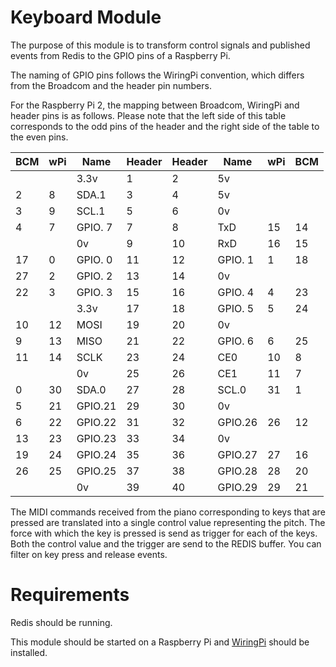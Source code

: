 # Keyboard Module

The purpose of this module is to transform control signals and published events
from Redis to the GPIO pins of a Raspberry Pi.

The naming of GPIO pins follows the WiringPi convention, which differs from the
Broadcom and the header pin numbers.

For the Raspberry Pi 2, the mapping between Broadcom, WiringPi and header pins
is as follows. Please note that the left side of this table corresponds to the
odd pins of the header and the right side of the table to the even pins.

| BCM | wPi |   Name  | Header | Header | Name    | wPi | BCM |
|-----|-----|---------|--------|--------|---------|-----|-----|
|     |     |    3.3v |    1   |   2    | 5v      |     |     |
|   2 |   8 |   SDA.1 |    3   |   4    | 5v      |     |     |
|   3 |   9 |   SCL.1 |    5   |   6    | 0v      |     |     |
|   4 |   7 | GPIO. 7 |    7   |   8    | TxD     | 15  | 14  |
|     |     |      0v |    9   |   10   | RxD     | 16  | 15  |
|  17 |   0 | GPIO. 0 |   11   |   12   | GPIO. 1 | 1   | 18  |
|  27 |   2 | GPIO. 2 |   13   |   14   | 0v      |     |     |
|  22 |   3 | GPIO. 3 |   15   |   16   | GPIO. 4 | 4   | 23  |
|     |     |    3.3v |   17   |   18   | GPIO. 5 | 5   | 24  |
|  10 |  12 |    MOSI |   19   |   20   | 0v      |     |     |
|   9 |  13 |    MISO |   21   |   22   | GPIO. 6 | 6   | 25  |
|  11 |  14 |    SCLK |   23   |   24   | CE0     | 10  | 8   |
|     |     |      0v |   25   |   26   | CE1     | 11  | 7   |
|   0 |  30 |   SDA.0 |   27   |   28   | SCL.0   | 31  | 1   |
|   5 |  21 | GPIO.21 |   29   |   30   | 0v      |     |     |
|   6 |  22 | GPIO.22 |   31   |   32   | GPIO.26 | 26  | 12  |
|  13 |  23 | GPIO.23 |   33   |   34   | 0v      |     |     |
|  19 |  24 | GPIO.24 |   35   |   36   | GPIO.27 | 27  | 16  |
|  26 |  25 | GPIO.25 |   37   |   38   | GPIO.28 | 28  | 20  |
|     |     |      0v |   39   |   40   | GPIO.29 | 29  | 21  |


The MIDI commands received from the piano corresponding to keys that are pressed are translated into a single control value representing the pitch. The force with which the key is pressed is send as trigger for each of the keys. Both the control value and the trigger are send to the REDIS buffer. You can filter on key press and release events.

# Requirements

Redis should be running.

This module should be started on a Raspberry Pi and [WiringPi](http://wiringpi.com/download-and-install/) should be installed.
